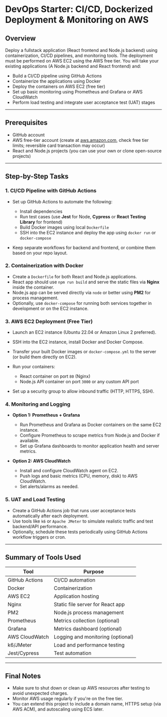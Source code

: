 # DevOps Starter: CI/CD, Dockerized Deployment & Monitoring on AWS

## Overview

Deploy a fullstack application (React frontend and Node.js backend) using containerization, CI/CD pipelines, and monitoring tools. The deployment must be performed on AWS EC2 using the AWS free tier. You will take your existing applications (A Node.js backend and React frontend) and:

* Build a CI/CD pipeline using GitHub Actions
* Containerize the applications using Docker
* Deploy the containers on AWS EC2 (free tier)
* Set up basic monitoring using Prometheus and Grafana or AWS CloudWatch
* Perform load testing and integrate user acceptance test (UAT) stages

---

## Prerequisites

* GitHub account
* AWS free-tier account (create at [aws.amazon.com](https://aws.amazon.com), check free tier limits; reversible card transaction may occur)
* React and Node.js projects (you can use your own or clone open-source projects)

---

## Step-by-Step Tasks

### 1. CI/CD Pipeline with GitHub Actions

* Set up GitHub Actions to automate the following:

  * Install dependencies
  * Run test cases (use **Jest** for Node, **Cypress** or **React Testing Library** for frontend)
  * Build Docker images using local `Dockerfile`
  * SSH into the EC2 instance and deploy the app using `docker run` or `docker-compose`

* Keep separate workflows for backend and frontend, or combine them based on your repo layout.

### 2. Containerization with Docker

* Create a `Dockerfile` for both React and Node.js applications.
* React app should use `npm run build` and serve the static files via **Nginx** inside the container.
* Node.js app can be served directly via `node` or better using **PM2** for process management.
* Optionally, use `docker-compose` for running both services together in development or on the EC2 instance.

### 3. AWS EC2 Deployment (Free Tier)

* Launch an EC2 instance (Ubuntu 22.04 or Amazon Linux 2 preferred).
* SSH into the EC2 instance, install Docker and Docker Compose.
* Transfer your built Docker images or `docker-compose.yml` to the server (or build them directly on EC2).
* Run your containers:

  * React container on port `80` (Nginx)
  * Node.js API container on port `3000` or any custom API port
* Set up a security group to allow inbound traffic (HTTP, HTTPS, SSH).

### 4. Monitoring and Logging

* **Option 1: Prometheus + Grafana**

  * Run Prometheus and Grafana as Docker containers on the same EC2 instance.
  * Configure Prometheus to scrape metrics from Node.js and Docker if available.
  * Set up Grafana dashboards to monitor application health and server metrics.

* **Option 2: AWS CloudWatch**

  * Install and configure CloudWatch agent on EC2.
  * Push logs and basic metrics (CPU, memory, disk) to AWS CloudWatch.
  * Set alerts/alarms as needed.

### 5. UAT and Load Testing

* Create a GitHub Actions job that runs user acceptance tests automatically after each deployment.
* Use tools like `k6` or `Apache JMeter` to simulate realistic traffic and test backend/API performance.
* Optionally, schedule these tests periodically using GitHub Actions workflow triggers or cron.

---

## Summary of Tools Used

| Tool           | Purpose                           |
| -------------- | --------------------------------- |
| GitHub Actions | CI/CD automation                  |
| Docker         | Containerization                  |
| AWS EC2        | Application hosting               |
| Nginx          | Static file server for React app  |
| PM2            | Node.js process management        |
| Prometheus     | Metrics collection (optional)     |
| Grafana        | Metrics dashboard (optional)      |
| AWS CloudWatch | Logging and monitoring (optional) |
| k6/JMeter      | Load and performance testing      |
| Jest/Cypress   | Test automation                   |

---

## Final Notes

* Make sure to shut down or clean up AWS resources after testing to avoid unexpected charges.
* Monitor AWS usage regularly if you're on the free tier.
* You can extend this project to include a domain name, HTTPS setup (via AWS ACM), and autoscaling using ECS later.

